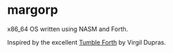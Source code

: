 # margorp

x86_64 OS written using NASM and Forth.

Inspired by the excellent [Tumble Forth](http://tumbleforth.hardcoded.net/) by Virgil Dupras.
